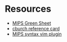 # Resources


* [MIPS Green Sheet](https://inst.eecs.berkeley.edu/~cs61c/resources/MIPS_Green_Sheet.pdf)
* [cburch reference card](http://www.cburch.com/cs/330/reading/mips-ref.pdf)
* [MIPS syntax vim plugin](https://github.com/harenome/vim-mipssyntax)
